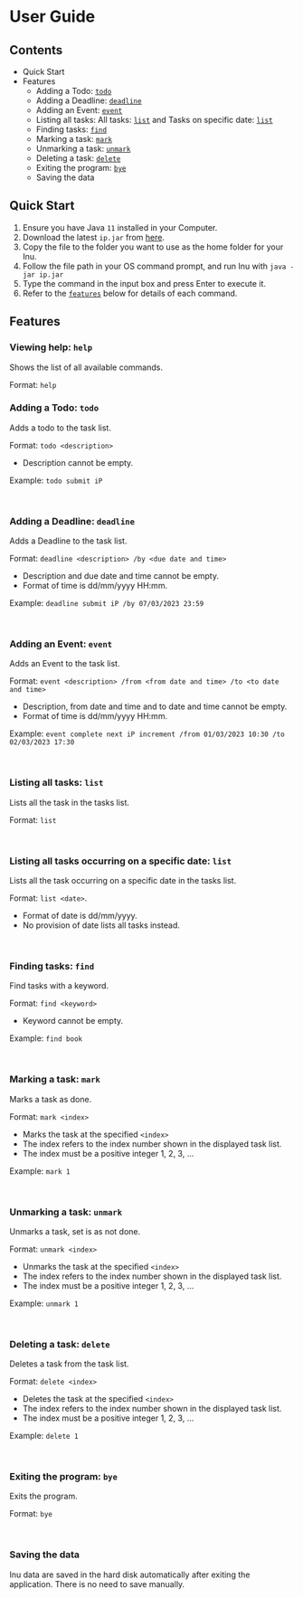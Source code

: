 # User Guide

## Contents
- Quick Start
- Features
  - Adding a Todo: [```todo```](#adding-a-todo-todo)
  - Adding a Deadline: [```deadline```](#adding-a-deadline-deadline)
  - Adding an Event: [```event```](#adding-an-event-event)
  - Listing all tasks: All tasks: [```list```](#listing-all-tasks-list) and Tasks on specific date: [```list```](#listing-all-tasks-occurring-on-a-specific-date)
  - Finding tasks: [```find```](#finding-tasks-find)
  - Marking a task: [```mark```](#marking-a-task-mark)
  - Unmarking a task: [```unmark```](#unmarking-a-task-unmark)
  - Deleting a task: [```delete```](#deleting-a-task-delete)
  - Exiting the program: [```bye```](#exiting-the-program-exit)
  - Saving the data

## Quick Start
1. Ensure you have Java ```11``` installed in your Computer.
2. Download the latest ```ip.jar``` from [here](https://github.com/dsicol/ip/releases/tag/A-Jar).
3. Copy the file to the folder you want to use as the home folder for your Inu.
4. Follow the file path in your OS command prompt, and run Inu with ```java -jar ip.jar```
5. Type the command in the input box and press Enter to execute it.
6. Refer to the [```features```](#features) below for details of each command.

## Features

### Viewing help: ```help```

Shows the list of all available commands.

Format: ```help```

### Adding a Todo: ```todo```

Adds a todo to the task list.

Format: ```todo <description>```
- Description cannot be empty.

Example: ```todo submit iP```

<br>

### Adding a Deadline: ```deadline```

Adds a Deadline to the task list.

Format: ```deadline <description> /by <due date and time>```
- Description and due date and time cannot be empty.
- Format of time is dd/mm/yyyy HH:mm.

Example: ```deadline submit iP /by 07/03/2023 23:59```

<br>

### Adding an Event: ```event```

Adds an Event to the task list.

Format: ```event <description> /from <from date and time> /to <to date and time>```
- Description, from date and time and to date and time cannot be empty.
- Format of time is dd/mm/yyyy HH:mm.

Example: ```event complete next iP increment /from 01/03/2023 10:30 /to 02/03/2023 17:30```

<br>

### Listing all tasks: ```list```

Lists all the task in the tasks list.

Format: ```list```

<br>

### Listing all tasks occurring on a specific date: ```list```

Lists all the task occurring on a specific date in the tasks list.

Format: ```list <date>```.
- Format of date is dd/mm/yyyy.
- No provision of date lists all tasks instead.

<br>

### Finding tasks: ```find```

Find tasks with a keyword.

Format: ```find <keyword>```
- Keyword cannot be empty.

Example: ```find book```

<br>

### Marking a task: ```mark```

Marks a task as done.

Format: ```mark <index>```
- Marks the task at the specified ```<index>```
- The index refers to the index number shown in the displayed task list.
- The index must be a positive integer 1, 2, 3, ...


Example: ```mark 1```

<br>

### Unmarking a task: ```unmark```

Unmarks a task, set is as not done.

Format: ```unmark <index>```
- Unmarks the task at the specified ```<index>```
- The index refers to the index number shown in the displayed task list.
- The index must be a positive integer 1, 2, 3, ...


Example: ```unmark 1```

<br>

### Deleting a task: ```delete```

Deletes a task from the task list.

Format: ```delete <index>```
- Deletes the task at the specified ```<index>```
- The index refers to the index number shown in the displayed task list.
- The index must be a positive integer 1, 2, 3, ...

Example: ```delete 1```

<br>

### Exiting the program: ```bye```

Exits the program.

Format: ```bye```

<br>

### Saving the data
Inu data are saved in the hard disk automatically after exiting the application. There is no need to save manually.